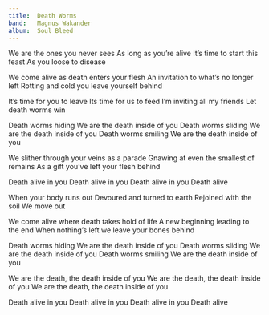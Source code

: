 ```yaml
---
title:  Death Worms
band:   Magnus Wakander
album:  Soul Bleed
---
```


We are the ones you never sees
As long as you’re alive
It’s time to start this feast
As you loose to disease

We come alive as death enters your flesh
An invitation to what’s no longer left
Rotting and cold you leave yourself behind

It’s time for you to leave
Its time for us to feed
I’m inviting all my friends
Let death worms win

Death worms hiding
We are the death inside of you
Death worms sliding
We are the death inside of you
Death worms smiling
We are the death inside of you

We slither through your veins as a parade
Gnawing at even the smallest of remains
As a gift you’ve left your flesh behind

Death alive in you
Death alive in you
Death alive in you
Death alive

When your body runs out
Devoured and turned to earth
Rejoined with the soil
We move out

We come alive where death takes hold of life
A new beginning leading to the end
When nothing’s left we leave your bones behind

Death worms hiding
We are the death inside of you
Death worms sliding
We are the death inside of you
Death worms smiling
We are the death inside of you

We are the death, the death inside of you
We are the death, the death inside of you
We are the death, the death inside of you

Death alive in you
Death alive in you
Death alive in you
Death alive